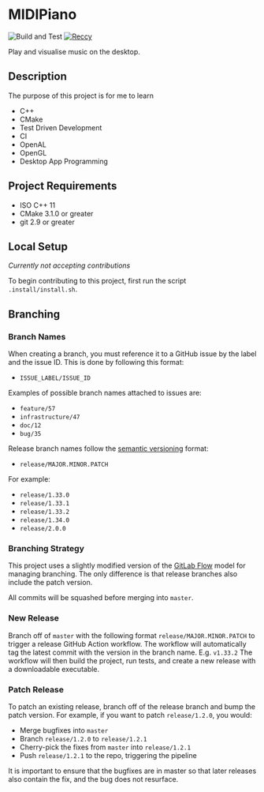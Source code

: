 # MIDIPiano
![Build and Test](https://github.com/Reccy/MIDIPiano/workflows/Build%20and%20Test/badge.svg) [![Reccy](https://img.shields.io/github/license/Reccy/MIDIPiano)](https://choosealicense.com/licenses/mit/)

Play and visualise music on the desktop.

## Description
The purpose of this project is for me to learn
- C++
- CMake
- Test Driven Development
- CI
- OpenAL
- OpenGL
- Desktop App Programming

## Project Requirements
- ISO C++ 11
- CMake 3.1.0 or greater
- git 2.9 or greater

## Local Setup
*Currently not accepting contributions*

To begin contributing to this project, first run the script `.install/install.sh`.

## Branching
### Branch Names
When creating a branch, you must reference it to a GitHub issue by the label and the issue ID.
This is done by following this format:
- `ISSUE_LABEL/ISSUE_ID`

Examples of possible branch names attached to issues are:
- `feature/57`
- `infrastructure/47`
- `doc/12`
- `bug/35`

Release branch names follow the [semantic versioning](https://semver.org/) format:
- `release/MAJOR.MINOR.PATCH`

For example:
- `release/1.33.0`
- `release/1.33.1`
- `release/1.33.2`
- `release/1.34.0`
- `release/2.0.0`

### Branching Strategy
This project uses a slightly modified version of the [GitLab Flow](https://docs.gitlab.com/ee/topics/gitlab_flow.html) model for managing branching.
The only difference is that release branches also include the patch version.

All commits will be squashed before merging into `master`.

### New Release
Branch off of `master` with the following format `release/MAJOR.MINOR.PATCH` to trigger a release GitHub Action workflow.
The workflow will automatically tag the latest commit with the version in the branch name. E.g. `v1.33.2`
The workflow will then build the project, run tests, and create a new release with a downloadable executable.

### Patch Release
To patch an existing release, branch off of the release branch and bump the patch version.
For example, if you want to patch `release/1.2.0`, you would:
- Merge bugfixes into `master`
- Branch `release/1.2.0` to `release/1.2.1`
- Cherry-pick the fixes from `master` into `release/1.2.1`
- Push `release/1.2.1` to the repo, triggering the pipeline

It is important to ensure that the bugfixes are in master so that later releases also contain the fix, and the bug does not resurface.
